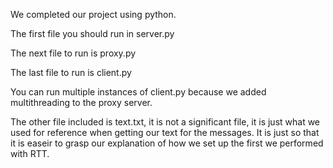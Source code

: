 We completed our project using python.

The first file you should run in server.py

The next file to run is proxy.py

The last file to run is client.py

You can run multiple instances of client.py because we added multithreading to the proxy server. 

The other file included is text.txt, it is not a significant file, it is just what we used for reference when 
getting our text for the messages. It is just so that it is easeir to grasp our explanation of how we set up the first 
we performed with RTT.

